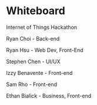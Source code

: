 Whiteboard
==========

Internet of Things Hackathon

Ryan Choi - Back-end

Ryan Hsu - Web Dev, Front-End

Stephen Chen - UI/UX

Izzy Benavente - Front-end

Sam Rho - Front-end

Ethan Bialick - Business, Front-end
